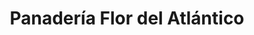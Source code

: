 ---
title: "Panadería Flor del Atlántico"
url: /caracas/panaderia-flor-del-atlantico/
shop: Bäckerei
---